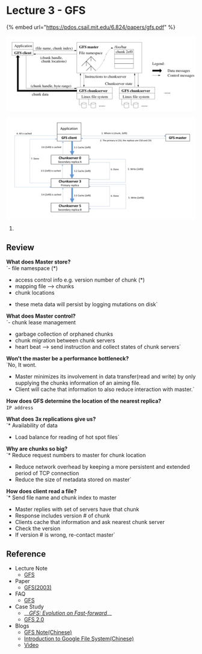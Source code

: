 # Lecture 3 - GFS

{% embed url="https://pdos.csail.mit.edu/6.824/papers/gfs.pdf" %}

![Figure 1: GFS Architecture](../.gitbook/assets/image%20%2811%29.png)

![Figure 2: GFS Control Flow](../.gitbook/assets/image%20%282%29.png)

1. 
## Review

**What does Master store?**  
`- file namespace (*)  
- access control info e.g. version number of chunk (*)  
- mapping file --> chunks  
- chunk locations  
* these meta data will persist by logging mutations on disk`

**What does Master control?**  
`- chunk lease management  
- garbage collection of orphaned chunks  
- chunk migration between chunk servers  
- heart beat --> send instruction and collect states of chunk servers`

**Won't the master be a performance bottleneck?**  
`No, It wont.  
* Master minimizes its involvement in data transfer(read and write) by only supplying the chunks information of an aiming file.  
* Client will cache that information to also reduce interaction with master.`

**How does GFS determine the location of the nearest replica?**  
`IP address`

**What does 3x replications give us?**   
`* Availability of data  
* Load balance for reading of hot spot files`

**Why are chunks so big?**  
`* Reduce request numbers to master for chunk location  
* Reduce network overhead by keeping a more persistent and extended period of TCP connection  
* Reduce the size of metadata stored on master`

**How does client read a file?**  
`* Send file name and chunk index to master  
* Master replies with set of servers have that chunk  
* Response includes version # of chunk  
* Clients cache that information and ask nearest chunk server  
* Check the version  
* If version # is wrong, re-contact master`  






 

## Reference

* Lecture Note
  * [GFS](https://pdos.csail.mit.edu/6.824/notes/l-gfs-short.txt)
* Paper
  * [GFS\(2003\)](https://pdos.csail.mit.edu/6.824/papers/gfs.pdf)
* FAQ
  * [GFS](https://pdos.csail.mit.edu/6.824/papers/gfs-faq.txt)
* Case Study 
  * \_\_[_GFS: Evolution on Fast-forward_](https://queue.acm.org/detail.cfm?id=1594206)\_\_
  * [GFS 2.0](http://highscalability.com/blog/2010/9/11/googles-colossus-makes-search-real-time-by-dumping-mapreduce.html)
* Blogs
  * [GFS Note\(Chinese\)](https://www.jianshu.com/p/e9a477ee27c1)
  * [Introduction to Google File System\(Chinese\)](http://blog.bittiger.io/post174/)
  * [Video](https://www.youtube.com/watch?v=WLad7CCexo8)



